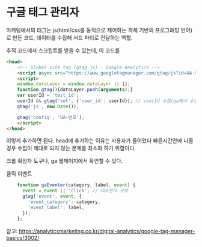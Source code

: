 # 구글 태그 관리자

마케팅에서의 태그는 js(html/css를 동적으로 제어하는 객체 기반의 프로그래밍 언어)로 만든 코드, 데이터를 수집해 서드 파티로 전달하는 역할.

추적 코드에서 스크립트를 받을 수 있는데, 이 코드를 

```html
<head>
    <!-- Global site tag (gtag.js) - Google Analytics -->
    <script async src="https://www.googletagmanager.com/gtag/js?id=UA-번호"></script>
    <script>
    window.dataLayer = window.dataLayer || [];
    function gtag(){dataLayer.push(arguments);}
    var userId = 'test_id';
    userId && gtag('set', {'user_id': userId}); // userId 수집(ga에서 수집 활성화 필요) gtag function 밑에 적용
    gtag('js', new Date());

    gtag('config', 'UA-번호');
    </script>
</head>
```

이렇게 추가하면 된다. 
head에 추가하는 이유는 사용자가 들어왔다 빠른시간안에 나올 경우 수집이 제대로 되지 않는 문제를 최소화 하기 위함이다.

크롬 확장자 도구나, ga 웹페이지에서 확인할 수 있다.

클릭 이벤트

```js
    function gaEventer(category, label, event) {
      event = event || 'click'; // 대소문자 규약
      gtag('event', event, {
        'event_category': category,
        'event_label': label,
      });
    };
```

참고: https://analyticsmarketing.co.kr/digital-analytics/google-tag-manager-basics/3002/

